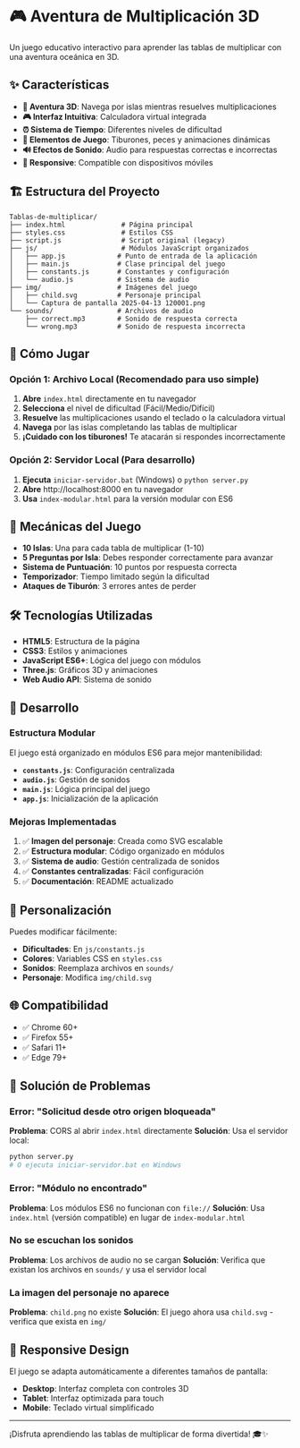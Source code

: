 # 🎮 Aventura de Multiplicación 3D

Un juego educativo interactivo para aprender las tablas de multiplicar con una aventura oceánica en 3D.

## ✨ Características

- **🎯 Aventura 3D**: Navega por islas mientras resuelves multiplicaciones
- **🎮 Interfaz Intuitiva**: Calculadora virtual integrada
- **⏰ Sistema de Tiempo**: Diferentes niveles de dificultad
- **🦈 Elementos de Juego**: Tiburones, peces y animaciones dinámicas
- **🔊 Efectos de Sonido**: Audio para respuestas correctas e incorrectas
- **📱 Responsive**: Compatible con dispositivos móviles

## 🏗️ Estructura del Proyecto

```
Tablas-de-multiplicar/
├── index.html              # Página principal
├── styles.css              # Estilos CSS
├── script.js               # Script original (legacy)
├── js/                     # Módulos JavaScript organizados
│   ├── app.js             # Punto de entrada de la aplicación
│   ├── main.js            # Clase principal del juego
│   ├── constants.js       # Constantes y configuración
│   └── audio.js           # Sistema de audio
├── img/                   # Imágenes del juego
│   ├── child.svg          # Personaje principal
│   └── Captura de pantalla 2025-04-13 120001.png
└── sounds/                # Archivos de audio
    ├── correct.mp3        # Sonido de respuesta correcta
    └── wrong.mp3          # Sonido de respuesta incorrecta
```

## 🚀 Cómo Jugar

### Opción 1: Archivo Local (Recomendado para uso simple)
1. **Abre** `index.html` directamente en tu navegador
2. **Selecciona** el nivel de dificultad (Fácil/Medio/Difícil)
3. **Resuelve** las multiplicaciones usando el teclado o la calculadora virtual
4. **Navega** por las islas completando las tablas de multiplicar
5. **¡Cuidado con los tiburones!** Te atacarán si respondes incorrectamente

### Opción 2: Servidor Local (Para desarrollo)
1. **Ejecuta** `iniciar-servidor.bat` (Windows) o `python server.py`
2. **Abre** http://localhost:8000 en tu navegador
3. **Usa** `index-modular.html` para la versión modular con ES6

## 🎯 Mecánicas del Juego

- **10 Islas**: Una para cada tabla de multiplicar (1-10)
- **5 Preguntas por Isla**: Debes responder correctamente para avanzar
- **Sistema de Puntuación**: 10 puntos por respuesta correcta
- **Temporizador**: Tiempo limitado según la dificultad
- **Ataques de Tiburón**: 3 errores antes de perder

## 🛠️ Tecnologías Utilizadas

- **HTML5**: Estructura de la página
- **CSS3**: Estilos y animaciones
- **JavaScript ES6+**: Lógica del juego con módulos
- **Three.js**: Gráficos 3D y animaciones
- **Web Audio API**: Sistema de sonido

## 📝 Desarrollo

### Estructura Modular

El juego está organizado en módulos ES6 para mejor mantenibilidad:

- **`constants.js`**: Configuración centralizada
- **`audio.js`**: Gestión de sonidos
- **`main.js`**: Lógica principal del juego
- **`app.js`**: Inicialización de la aplicación

### Mejoras Implementadas

1. ✅ **Imagen del personaje**: Creada como SVG escalable
2. ✅ **Estructura modular**: Código organizado en módulos
3. ✅ **Sistema de audio**: Gestión centralizada de sonidos
4. ✅ **Constantes centralizadas**: Fácil configuración
5. ✅ **Documentación**: README actualizado

## 🔧 Personalización

Puedes modificar fácilmente:

- **Dificultades**: En `js/constants.js`
- **Colores**: Variables CSS en `styles.css`
- **Sonidos**: Reemplaza archivos en `sounds/`
- **Personaje**: Modifica `img/child.svg`

## 🌐 Compatibilidad

- ✅ Chrome 60+
- ✅ Firefox 55+
- ✅ Safari 11+
- ✅ Edge 79+

## 🔧 Solución de Problemas

### Error: "Solicitud desde otro origen bloqueada"
**Problema**: CORS al abrir `index.html` directamente
**Solución**: Usa el servidor local:
```bash
python server.py
# O ejecuta iniciar-servidor.bat en Windows
```

### Error: "Módulo no encontrado"
**Problema**: Los módulos ES6 no funcionan con `file://`
**Solución**: Usa `index.html` (versión compatible) en lugar de `index-modular.html`

### No se escuchan los sonidos
**Problema**: Los archivos de audio no se cargan
**Solución**: Verifica que existan los archivos en `sounds/` y usa el servidor local

### La imagen del personaje no aparece
**Problema**: `child.png` no existe
**Solución**: El juego ahora usa `child.svg` - verifica que exista en `img/`

## 📱 Responsive Design

El juego se adapta automáticamente a diferentes tamaños de pantalla:
- **Desktop**: Interfaz completa con controles 3D
- **Tablet**: Interfaz optimizada para touch
- **Mobile**: Teclado virtual simplificado

---

¡Disfruta aprendiendo las tablas de multiplicar de forma divertida! 🎓✨
